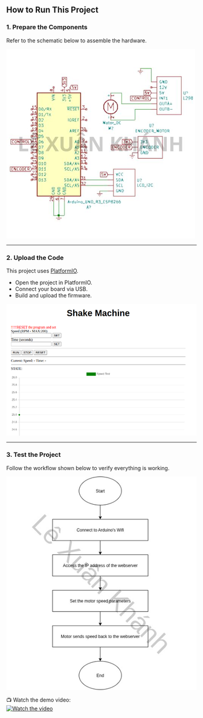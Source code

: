 ## How to Run This Project

### 1. Prepare the Components
Refer to the schematic below to assemble the hardware.  

![Schematic](images/schematic.jpg)

---

### 2. Upload the Code
This project uses [PlatformIO](https://platformio.org/).  

- Open the project in PlatformIO.  
- Connect your board via USB.  
- Build and upload the firmware.  

![Web Server](images/web.png)

---

### 3. Test the Project
Follow the workflow shown below to verify everything is working.  

![Workflow](images/workflow.jpg)

📺 Watch the demo video:  
[![Watch the video](https://img.youtube.com/vi/hm6cpOYUV4c/0.jpg)](https://www.youtube.com/watch?v=hm6cpOYUV4c)
